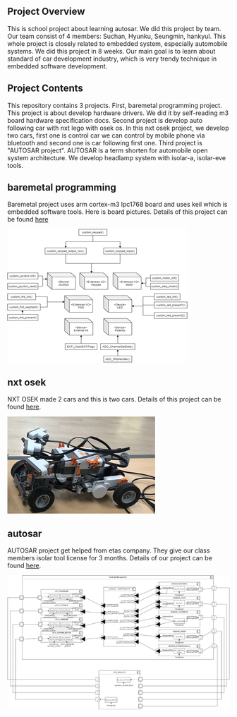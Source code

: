 ## Project Overview

This is school project about learning autosar. We did this project by team. Our team consist of 4 members: Suchan, Hyunku, Seungmin, hankyul. This whole project is closely related to embedded system, especially automobile systems. We did this project in 8 weeks. Our main goal is to learn about standard of car development industry, which is very trendy technique in embedded software development.

## Project Contents

This repository contains 3 projects. First, baremetal programming project. This project is about develop hardware drivers. We did it by self-reading m3 board hardware specification docs. Second project is develop auto following car with nxt lego with osek os. In this nxt osek project, we develop two cars, first one is control car we can control by mobile phone via bluetooth and second one is car following first one. Third project is "AUTOSAR project". AUTOSAR is a term shorten for automobile open system architecture. We develop headlamp system with isolar-a, isolar-eve tools. 

## baremetal programming

Baremetal project uses arm cortex-m3 lpc1768 board and uses keil which is embedded software tools.
Here is board pictures. Details of this project can be found [here](baremetal_programming/docs/team_project_docs.pdf)

![overview](baremetal_programming/docs/overview.png)

## nxt osek

NXT OSEK made 2 cars and this is two cars. Details of this project can be found [here](osek/docs/team_project_docs.pdf).

![overview](osek/docs/overview.png)

## autosar

AUTOSAR project get helped from etas company. They give our class members isolar tool license for 3 months. Details of our project can be found [here](autosar/docs/team_project_docs.pdf).

![overview](autosar/docs/overview.png) 

